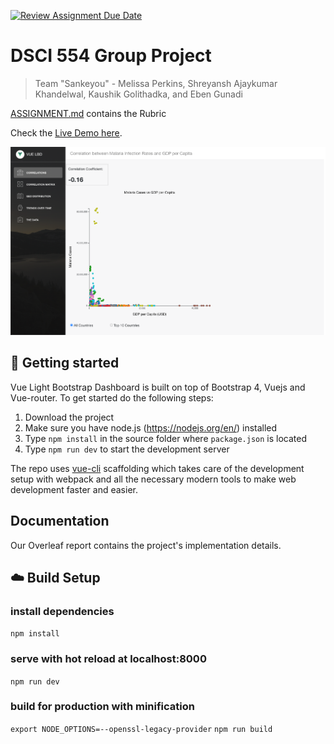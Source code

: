 [![Review Assignment Due Date](https://classroom.github.com/assets/deadline-readme-button-24ddc0f5d75046c5622901739e7c5dd533143b0c8e959d652212380cedb1ea36.svg)](https://classroom.github.com/a/aIBftyMV)

# DSCI 554 Group Project

> Team "Sankeyou" - Melissa Perkins, Shreyansh Ajaykumar Khandelwal, Kaushik Golithadka, and Eben Gunadi

[ASSIGNMENT.md](ASSIGNMENT.md) contains the Rubric

Check the [Live Demo here](https://egunadi.github.io/dsci554-project).

![](public/Dashboard.PNG)

## :rocket: Getting started

Vue Light Bootstrap Dashboard is built on top of Bootstrap 4, Vuejs and Vue-router. To get started do the following steps:

1. Download the project
2. Make sure you have node.js (https://nodejs.org/en/) installed
3. Type `npm install` in the source folder where `package.json` is located
4. Type `npm run dev` to start the development server

The repo uses [vue-cli](https://github.com/vuejs/vue-cli) scaffolding which takes care of the development setup with webpack and all the necessary modern tools to make web development faster and easier.

## Documentation

Our Overleaf report contains the project's implementation details.

## :cloud: Build Setup

### install dependencies

`npm install`

### serve with hot reload at localhost:8000

`npm run dev`

### build for production with minification

`export NODE_OPTIONS=--openssl-legacy-provider`
`npm run build`
